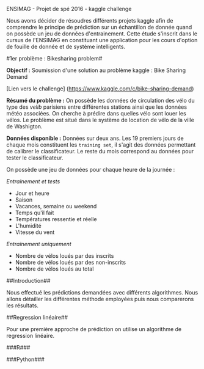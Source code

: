 ENSIMAG - Projet de spé 2016 - kaggle challenge

Nous avons décider de résoudres différents projets kaggle afin de comprendre le principe de prédiction sur un échantillon de donnée quand on possède un jeu de données d'entrainement. Cette étude s'inscrit dans le cursus de l'ENSIMAG en constituant une application pour les cours d'option de fouille de donnée et de système intelligents.

#1er problème : Bikesharing problem#

**Objectif :** Soumission d'une solution au problème kaggle : Bike Sharing Demand

[Lien vers le challenge] (https://www.kaggle.com/c/bike-sharing-demand)

**Résumé du problème :** On possède les données de circulation des vélo du type des *velib* parisiens entre différentes stations ainsi que les données météo associées. On cherche à prédire dans quelles vélo sont louer les vélos. Le problème est situé dans le système de location de vélo de la ville de Washigton.

**Données disponible :** Données sur deux ans. Les 19 premiers jours de chaque mois constituent les `training set`, il s'agit des données permettant de calibrer le classificateur. Le reste du mois correspond au données pour tester le classificateur.

On possède une jeu de données pour chaque heure de la journée  :

*Entrainement et tests*

* Jour et heure
* Saison
* Vacances, semaine ou weekend
* Temps qu'il fait
* Températures ressentie et réelle
* L'humidité
* Vitesse du vent

*Entrainement uniquement*

* Nombre de vélos loués par des inscrits
* Nombre de vélos loués par des non-inscrits
* Nombre de vélos loués au total




##Introduction##

Nous effectué les prédictions demandées avec différents algorithmes. Nous allons détailler les différentes méthode employées puis nous comparerons les résultats.

##Regression linéaire##

Pour une première approche de prédiction on utilise un algorithme de regression linéaire.

###R###

###Python###



